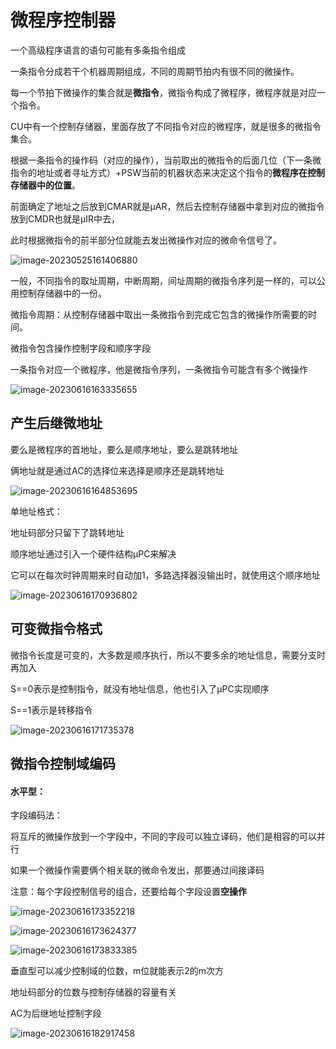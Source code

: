 # 微程序控制器

一个高级程序语言的语句可能有多条指令组成

一条指令分成若干个机器周期组成，不同的周期节拍内有很不同的微操作。

每一个节拍下微操作的集合就是**微指令**，微指令构成了微程序，微程序就是对应一个指令。

CU中有一个控制存储器，里面存放了不同指令对应的微程序，就是很多的微指令集合。

根据一条指令的操作码（对应的操作），当前取出的微指令的后面几位（下一条微指令的地址或者寻址方式）+PSW当前的机器状态来决定这个指令的**微程序在控制存储器中的位置**。

前面确定了地址之后放到CMAR就是μAR，然后去控制存储器中拿到对应的微指令放到CMDR也就是μIR中去，

此时根据微指令的前半部分位就能去发出微操作对应的微命令信号了。

![image-20230525161406880](C:\Users\papa\AppData\Roaming\Typora\typora-user-images\image-20230525161406880.png)

一般，不同指令的取址周期，中断周期，间址周期的微指令序列是一样的，可以公用控制存储器中的一份。

微指令周期：从控制存储器中取出一条微指令到完成它包含的微操作所需要的时间。

微指令包含操作控制字段和顺序字段

一条指令对应一个微程序，他是微指令序列，一条微指令可能含有多个微操作

![image-20230616163335655](C:\Users\papa\AppData\Roaming\Typora\typora-user-images\image-20230616163335655.png)

## 产生后继微地址

要么是微程序的首地址，要么是顺序地址，要么是跳转地址

俩地址就是通过AC的选择位来选择是顺序还是跳转地址

![image-20230616164853695](C:\Users\papa\AppData\Roaming\Typora\typora-user-images\image-20230616164853695.png)

单地址格式：

地址码部分只留下了跳转地址

顺序地址通过引入一个硬件结构μPC来解决

它可以在每次时钟周期来时自动加1，多路选择器没输出时，就使用这个顺序地址



![image-20230616170936802](C:\Users\papa\AppData\Roaming\Typora\typora-user-images\image-20230616170936802.png)

## 可变微指令格式

微指令长度是可变的，大多数是顺序执行，所以不要多余的地址信息，需要分支时再加入

S==0表示是控制指令，就没有地址信息，他也引入了μPC实现顺序

S==1表示是转移指令

![image-20230616171735378](C:\Users\papa\AppData\Roaming\Typora\typora-user-images\image-20230616171735378.png)

## 微指令控制域编码

#### 水平型：

字段编码法：

将互斥的微操作放到一个字段中，不同的字段可以独立译码，他们是相容的可以并行

如果一个微操作需要俩个相关联的微命令发出，那要通过间接译码

注意：每个字段控制信号的组合，还要给每个字段设置**空操作**

![image-20230616173352218](C:\Users\papa\AppData\Roaming\Typora\typora-user-images\image-20230616173352218.png)

![image-20230616173624377](C:\Users\papa\AppData\Roaming\Typora\typora-user-images\image-20230616173624377.png)

![image-20230616173833385](C:\Users\papa\AppData\Roaming\Typora\typora-user-images\image-20230616173833385.png)

垂直型可以减少控制域的位数，m位就能表示2的m次方

地址码部分的位数与控制存储器的容量有关

AC为后继地址控制字段

![image-20230616182917458](C:\Users\papa\AppData\Roaming\Typora\typora-user-images\image-20230616182917458.png)